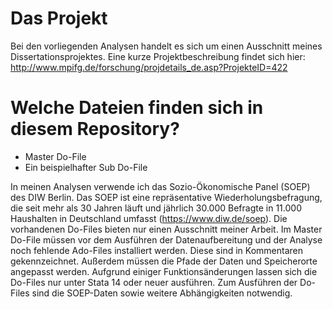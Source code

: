 # Das Projekt
Bei den vorliegenden Analysen handelt es sich um einen Ausschnitt meines Dissertationsprojektes. Eine kurze Projektbeschreibung findet sich hier: http://www.mpifg.de/forschung/projdetails_de.asp?ProjekteID=422

# Welche Dateien finden sich in diesem Repository?
* Master Do-File
* Ein beispielhafter Sub Do-File

In meinen Analysen verwende ich das Sozio-Ökonomische Panel (SOEP) des DIW Berlin. Das SOEP ist eine repräsentative Wiederholungsbefragung, die seit mehr als 30 Jahren läuft und jährlich 30.000 Befragte in 11.000 Haushalten in Deutschland umfasst (https://www.diw.de/soep). Die vorhandenen Do-Files bieten nur einen Ausschnitt meiner Arbeit. Im Master Do-File müssen vor dem Ausführen der Datenaufbereitung und der Analyse noch fehlende Ado-Files installiert werden. Diese sind in Kommentaren gekennzeichnet. Außerdem müssen die Pfade der Daten und Speicherorte angepasst werden. Aufgrund einiger Funktionsänderungen lassen sich die Do-Files nur unter Stata 14 oder neuer ausführen. Zum Ausführen der Do-Files sind die SOEP-Daten sowie weitere Abhängigkeiten  notwendig.  
